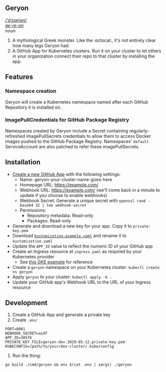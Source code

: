 ## Geryon

_[/‘dʒɪəriən/ <br> ge-re-on](https://youtu.be/lhbB4FDKg8Y)_ <br>
_noun_

1. A mythological Greek monster. Like the :octocat:, it's not entirely clear how many legs Geryon had.
2. A GitHub App for Kubernetes clusters. Run it on your cluster to let others in your organization connect their repo to that cluster by installing the app.

## Features

### Namespace creation

Geryon will create a Kubernetes namespace named after each GitHub Repository it is installed on.

### ImagePullCredentials for GitHub Package Registry

Namespaces created by Geryon include a Secret containing regularly-refreshed imagePullSecrets credentials to allow them to access Docker images pushed to the GitHub Package Registry. Namespaces' `default` ServiceAccount are also patched to refer these imagePullSecrets.

## Installation

* [Create a new GitHub App](https://github.com/settings/apps/new?name=geryon-your-cluster-name-goes-here&url=https://example.com&callback_url=https://example.com&private=true&packages=read) with the following settings:
  * Name: geryon-your-cluster-name-goes-here
  * Homepage URL: https://example.com/
  * Webhook URL: https://example.com/ (we'll come back in a minute to update if you choose to enable webhooks)
  * Webhook Secret: Generate a unique secret with `openssl rand -base64 32 | tee webhook-secret` 
  * Permissions:
    * Repository metadata: Read-only
    * Packages: Read-only
* Generate and download a new key for your app. Copy it to `private-key.pem`
* Download [`kustomization.example.yaml`](./kustomization.example.yaml) and rename it to `kustomization.yaml`
* Update the `APP_ID` value to reflect the numeric ID of your GitHub app
* Create an Ingress resource at `ingress.yaml` as required by your Kubernetes provider
  * See [this GKE example](https://cloud.google.com/kubernetes-engine/docs/tutorials/http-balancer) for reference
* Create a `geryon` namespace on your Kubernetes cluster: `kubectl create ns geryon`
* Apply `geryon` to your cluster: `kubectl apply -k .`
* Update your GitHub app's Webhook URL to the URL of your Ingress resource

## Development

1. Create a GitHub App and generate a private key
1. Create `.env`:
```
PORT=8081
WEBHOOK_SECRET=asdf
APP_ID=30576
PRIVATE_KEY_FILE=geryon-dev.2019-05-12.private-key.pem
KUBECONFIG=/path/to/your/dev-cluster/.kube/config
```
1. Run the thing:
```
go build ./cmd/geryon && env $(cat .env | xargs) ./geryon
```
